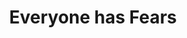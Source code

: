 ---
layout: post
type: episode
title: Everyone has Fears
epnumber: 9
section: 0
description: Continuing the topic of mental health, William and Steven talk about their experiences with anxiety and its consequences in every-day life.
image: /images/ep09banner.jpg
audio: s1!93b1f
video: NA0uV6H-D5E
transcript: 0
categories: [mental health, anxiety]
tags: []
comments: true
---